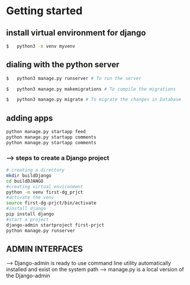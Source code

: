
# Getting started

## install virtual environment for django 

```bash
$	python3 -m venv myvenv
```


## dialing with the python server
```bash
$	python3 manage.py runserver # To run the server

$	python3 manage.py makemigrations # To compile the migrations

$	python3 manage.py migrate # To migrate the changes in Database
```

## adding apps 

```bash
python manage.py startapp feed
python manage.py startapp comments
python manage.py startapp comments
```

### --> steps to create a Django project

```bash
# creating a directory
mkdir buildDjango
cd buildDJANGO
#creating virtual environment 
python -m venv first-dg_prjct
#activate the venv
source first-dg-prjct/bin/activate
#install django
pip install django
#start a project
django-admin startproject first-prjct
python manage.py runserver
```

## ADMIN INTERFACES

--> Django-admin is ready to use command line utility  automatically installed and exist on the system path
--> manage.py is a local version of the Django-admin


















